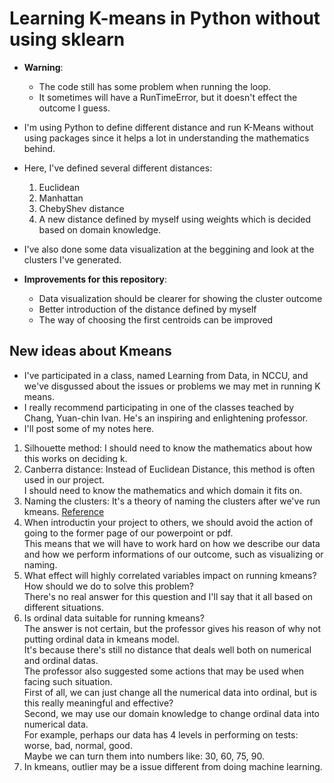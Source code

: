 # Learning K-means in Python without using sklearn

* **Warning**: 
    - The code still has some problem when running the loop.
    - It sometimes will have a RunTimeError, but it doesn't effect the outcome I guess.

* I'm using Python to define different distance and run K-Means without using packages since it helps a lot in understanding the mathematics behind.

* Here, I've defined several different distances:
  1. Euclidean
  2. Manhattan
  3. ChebyShev distance
  4. A new distance defined by myself using weights which is decided based on domain knowledge.
  
* I've also done some data visualization at the beggining and look at the clusters I've generated.

* **Improvements for this repository**:
  - Data visualization should be clearer for showing the cluster outcome
  - Better introduction of the distance defined by myself
  - The way of choosing the first centroids can be improved
  
## New ideas about Kmeans
* I've participated in a class, named Learning from Data, in NCCU, and we've disgussed about the issues or problems we may met in running K means.
* I really recommend participating in one of the classes teached by Chang, Yuan-chin Ivan. He's an inspiring and enlightening professor.
* I'll post some of my notes here.  

1. Silhouette method: I should need to know the mathematics about how this works on deciding k.
2. Canberra distance: Instead of Euclidean Distance, this method is often used in our project.  
I should need to know the mathematics and which domain it fits on.
3. Naming the clusters: It's a theory of naming the clusters after we've run kmeans. [Reference](http://www.d.umn.edu/~tpederse/Pubs/cicling2005.pdf)
4. When introductin your project to others, we should avoid the action of going to the former page of our powerpoint or pdf.  
This means that we will have to work hard on how we describe our data and how we perform informations of our outcome, such as visualizing or naming.
5. What effect will highly correlated variables impact on running kmeans?  
How should we do to solve this problem?  
There's no real answer for this question and I'll say that it all based on different situations.
6. Is ordinal data suitable for running kmeans?  
The answer is not certain, but the professor gives his reason of why not putting ordinal data in kmeans model.  
It's because there's still no distance that deals well both on numerical and ordinal datas.  
The professor also suggested some actions that may be used when facing such situation.  
First of all, we can just change all the numerical data into ordinal, but is this really meaningful and effective?  
Second, we may use our domain knowledge to change ordinal data into numerical data.  
For example, perhaps our data has 4 levels in performing on tests: worse, bad, normal, good.  
Maybe we can turn them into numbers like: 30, 60, 75, 90. 
7. In kmeans, outlier may be a issue different from doing machine learning.  

